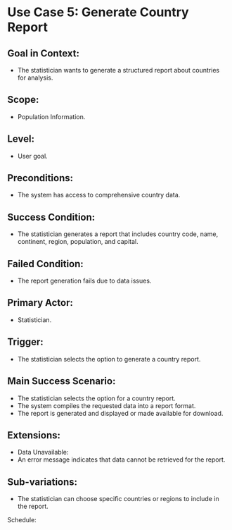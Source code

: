 # Use Case 5: Generate Country Report
## Goal in Context: 
- The statistician wants to generate a structured report about countries for analysis. 

## Scope: 
- Population Information. 

## Level: 
- User goal.  

## Preconditions: 
- The system has access to comprehensive country data. 

## Success Condition: 
- The statistician generates a report that includes country code, name, continent, region, population, and capital. 

## Failed Condition: 
- The report generation fails due to data issues. 

## Primary Actor: 
- Statistician.  

## Trigger: 
- The statistician selects the option to generate a country report. 

## Main Success Scenario: 
- The statistician selects the option for a country report. 
- The system compiles the requested data into a report format. 
- The report is generated and displayed or made available for download. 

## Extensions: 
- Data Unavailable: 
 - An error message indicates that data cannot be retrieved for the report. 

## Sub-variations: 
- The statistician can choose specific countries or regions to include in the report. 

Schedule: 
         
